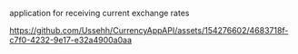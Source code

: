 application for receiving current exchange rates


https://github.com/Ussehh/CurrencyAppAPI/assets/154276602/4683718f-c7f0-4232-9e17-e32a4900a0aa

